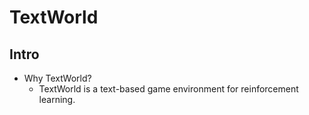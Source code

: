 # TextWorld

## Intro

- Why TextWorld?
  - TextWorld is a text-based game environment for reinforcement learning.